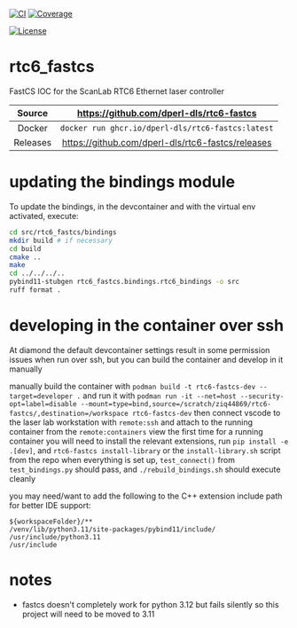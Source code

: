 [![CI](https://github.com/dperl-dls/rtc6-fastcs/actions/workflows/ci.yml/badge.svg)](https://github.com/dperl-dls/rtc6-fastcs/actions/workflows/ci.yml)
[![Coverage](https://codecov.io/gh/dperl-dls/rtc6-fastcs/branch/main/graph/badge.svg)](https://codecov.io/gh/dperl-dls/rtc6-fastcs)

[![License](https://img.shields.io/badge/License-Apache%202.0-blue.svg)](https://www.apache.org/licenses/LICENSE-2.0)

# rtc6_fastcs

FastCS IOC for the ScanLab RTC6 Ethernet laser controller

Source          | <https://github.com/dperl-dls/rtc6-fastcs>
:---:           | :---:
Docker          | `docker run ghcr.io/dperl-dls/rtc6-fastcs:latest`
Releases        | <https://github.com/dperl-dls/rtc6-fastcs/releases>

# updating the bindings module

To update the bindings, in the devcontainer and with the virtual env activated, execute:

```bash
cd src/rtc6_fastcs/bindings
mkdir build # if necessary
cd build
cmake ..
make
cd ../../../..
pybind11-stubgen rtc6_fastcs.bindings.rtc6_bindings -o src
ruff format .
```

# developing in the container over ssh

At diamond the default devcontainer settings result in some permission issues when run over ssh, but you can build the container and develop in it manually

manually build the container with `podman build -t rtc6-fastcs-dev --target=developer .`
and run it with `podman run -it --net=host --security-opt=label=disable --mount=type=bind,source=/scratch/ziq44869/rtc6-fastcs/,destination=/workspace rtc6-fastcs-dev`
then connect vscode to the laser lab workstation with `remote:ssh` and attach to the running container from the `remote:containers` view
the first time for a running container you will need to install the relevant extensions, run `pip install -e .[dev]`, and `rtc6-fastcs install-library` or the `install-library.sh` script from the repo
when everything is set up, `test_connect()` from `test_bindings.py` should pass, and `./rebuild_bindings.sh` should execute cleanly

you may need/want to add the following to the C++ extension include path for better IDE support:
```
${workspaceFolder}/**
/venv/lib/python3.11/site-packages/pybind11/include/
/usr/include/python3.11
/usr/include
```

# notes

- fastcs doesn't completely work for python 3.12 but fails silently so this project will need to be moved to 3.11
